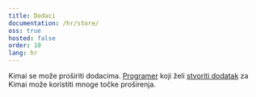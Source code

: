 ```yaml
---
title: Dodaci
documentation: /hr/store/
oss: true
hosted: false
order: 10
lang: hr
---
```


Kimai se može proširiti dodacima. <a href="/documentation/developers.html">Programer</a> koji želi <a href="/documentation/plugins.html">stvoriti dodatak</a> za Kimai može koristiti mnoge točke proširenja.
